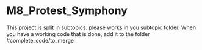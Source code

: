 # M8_Protest_Symphony

This project is split in subtopics. please works in you subtopic folder. 
When you have a working code that is done, add it to the folder #complete_code/to_merge


